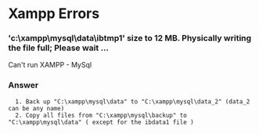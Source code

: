 # Xampp Errors

### 'c:\xampp\mysql\data\ibtmp1' size to 12 MB. Physically writing the file full; Please wait ...
Can't run XAMPP - MySql

### Answer

```text
  1. Back up "C:\xampp\mysql\data" to "C:\xampp\mysql\data_2" (data_2 can be any name)
  2. Copy all files from "C:\xampp\mysql\backup" to "C:\xampp\mysql\data" ( except for the ibdata1 file )
```
